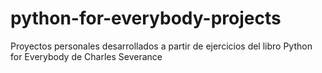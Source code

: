 # python-for-everybody-projects
Proyectos personales desarrollados a partir de ejercicios del libro Python for Everybody de Charles Severance
